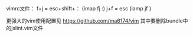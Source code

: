 vimrc文件：
f+j = esc+shift+： (imap fj <Esc>:)
j+f = esc  (iamp jf <Esc>)

更强大的vim使用配置见 https://github.com/ma6174/vim  其中要删除bundle中的jslint.vim文件
